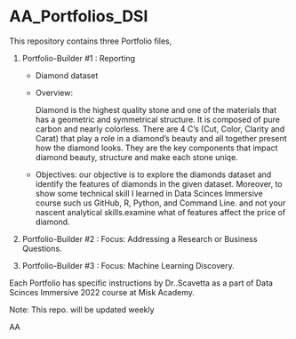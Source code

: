 # AA_Portfolios_DSI
This repository contains three Portfolio files,  
1) Portfolio-Builder #1 : Reporting
    - Diamond dataset 
    - Overview: 
      
      Diamond is the highest quality stone and one of the materials that has a geometric and symmetrical structure. It is composed of pure carbon and nearly colorless. There are 4 C’s (Cut, Color, Clarity and Carat) that play a role in a diamond’s beauty and all together present how the diamond looks. They are the key components that impact diamond beauty, structure and make each stone uniqe.
  
    - Objectives:
        our objective is to explore the diamonds dataset and identify the features of diamonds in the given dataset. Moreover, to show some technical skill I learned in Data Scinces Immersive course such us GitHub, R, Python, and Command Line. and not your nascent analytical skills.examine what of features affect the price of diamond. 
  
  
 
2) Portfolio-Builder #2 : Focus: Addressing a Research or Business Questions.
3) Portfolio-Builder #3 : Focus: Machine Learning Discovery.

Each Portfolio has specific instructions by Dr..Scavetta as a part of Data Scinces Immersive 2022 course at Misk 
Academy.  


Note: This repo. will be updated weekly

AA
